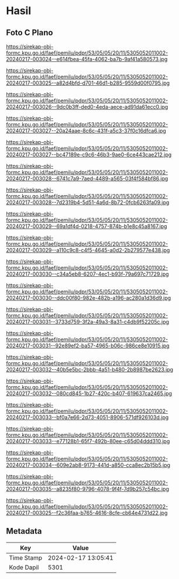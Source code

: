 # Hasil

## Foto C Plano

https://sirekap-obj-formc.kpu.go.id/faef/pemilu/pdpr/53/05/05/20/11/5305052011002-20240217-003024--e614fbea-45fa-4062-ba7b-9af41a580573.jpg

https://sirekap-obj-formc.kpu.go.id/faef/pemilu/pdpr/53/05/05/20/11/5305052011002-20240217-003025--a82d4bfd-d701-46d1-b285-9559d00f0795.jpg

https://sirekap-obj-formc.kpu.go.id/faef/pemilu/pdpr/53/05/05/20/11/5305052011002-20240217-003026--9dc0b3ff-ded0-4eda-aece-ad91da61ecc0.jpg

https://sirekap-obj-formc.kpu.go.id/faef/pemilu/pdpr/53/05/05/20/11/5305052011002-20240217-003027--20a24aae-8c6c-431f-a5c3-37f0c16dfca6.jpg

https://sirekap-obj-formc.kpu.go.id/faef/pemilu/pdpr/53/05/05/20/11/5305052011002-20240217-003027--bc47189e-c9c6-46b3-9ae0-6ce443cae212.jpg

https://sirekap-obj-formc.kpu.go.id/faef/pemilu/pdpr/53/05/05/20/11/5305052011002-20240217-003028--6741c7a9-7aed-4489-a565-03f4f584bf86.jpg

https://sirekap-obj-formc.kpu.go.id/faef/pemilu/pdpr/53/05/05/20/11/5305052011002-20240217-003028--7d2319b4-5d51-4a6d-8b72-0fcb6263fa09.jpg

https://sirekap-obj-formc.kpu.go.id/faef/pemilu/pdpr/53/05/05/20/11/5305052011002-20240217-003029--69a1df4d-0218-4757-874b-b1e8c45a8167.jpg

https://sirekap-obj-formc.kpu.go.id/faef/pemilu/pdpr/53/05/05/20/11/5305052011002-20240217-003029--a110c9c8-c4f5-4645-a0d2-2b279577e438.jpg

https://sirekap-obj-formc.kpu.go.id/faef/pemilu/pdpr/53/05/05/20/11/5305052011002-20240217-003030--c34a5eb8-6207-4ec1-b93f-79a697c71729.jpg

https://sirekap-obj-formc.kpu.go.id/faef/pemilu/pdpr/53/05/05/20/11/5305052011002-20240217-003030--ddc00f80-982e-482b-a196-ac280a1d36d9.jpg

https://sirekap-obj-formc.kpu.go.id/faef/pemilu/pdpr/53/05/05/20/11/5305052011002-20240217-003031--3733d759-3f2a-49a3-8a31-c4db9f52205c.jpg

https://sirekap-obj-formc.kpu.go.id/faef/pemilu/pdpr/53/05/05/20/11/5305052011002-20240217-003031--92e89ef2-ba57-4965-b06c-986ce8e10915.jpg

https://sirekap-obj-formc.kpu.go.id/faef/pemilu/pdpr/53/05/05/20/11/5305052011002-20240217-003032--40b5e5bc-2bbb-4a51-b480-2b8987be2623.jpg

https://sirekap-obj-formc.kpu.go.id/faef/pemilu/pdpr/53/05/05/20/11/5305052011002-20240217-003032--080cd845-1b27-420c-b407-619637ca2465.jpg

https://sirekap-obj-formc.kpu.go.id/faef/pemilu/pdpr/53/05/05/20/11/5305052011002-20240217-003033--bf0a7e66-2d73-4051-8906-571df926103d.jpg

https://sirekap-obj-formc.kpu.go.id/faef/pemilu/pdpr/53/05/05/20/11/5305052011002-20240217-003033--e77128b1-65f7-492b-80ee-c65d04ddd310.jpg

https://sirekap-obj-formc.kpu.go.id/faef/pemilu/pdpr/53/05/05/20/11/5305052011002-20240217-003034--609e2ab8-9173-441d-a850-cca8ec2b15b5.jpg

https://sirekap-obj-formc.kpu.go.id/faef/pemilu/pdpr/53/05/05/20/11/5305052011002-20240217-003035--a8235f80-9796-4078-9f4f-7d9b257c54bc.jpg

https://sirekap-obj-formc.kpu.go.id/faef/pemilu/pdpr/53/05/05/20/11/5305052011002-20240217-003025--f2c36faa-b765-4616-8cfe-cb64e4731d22.jpg


## Metadata

| Key        | Value               |
| ---------- | ------------------- |
| Time Stamp | 2024-02-17 13:05:41 |
| Kode Dapil | 5301                |



